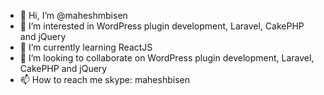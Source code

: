 - 👋 Hi, I’m @maheshmbisen
- 👀 I’m interested in WordPress plugin development, Laravel, CakePHP and jQuery
- 🌱 I’m currently learning ReactJS
- 💞️ I’m looking to collaborate on WordPress plugin development, Laravel, CakePHP and jQuery
- 📫 How to reach me skype: maheshbisen

<!---
maheshmbisen/maheshmbisen is a ✨ special ✨ repository because its `README.md` (this file) appears on your GitHub profile.
You can click the Preview link to take a look at your changes.
--->
